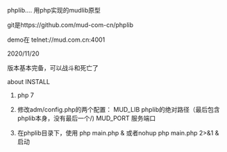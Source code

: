 phplib....
用php实现的mudlib原型

git是https://github.com/mud-com-cn/phplib

demo在 telnet://mud.com.cn:4001

2020/11/20

版本基本完备，可以战斗和死亡了

about INSTALL
1. php 7
2. 修改adm/config.php的两个配置：
   MUD_LIB phplib的绝对路径（最后包含phplib本身，没有最后一个/)
   MUD_PORT 服务端口

3. 在phplib目录下，使用
php main.php &
或者nohup php main.php 2>&1 &
启动
